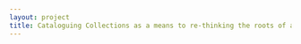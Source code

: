 ```yaml
--- 
layout: project 
title: Cataloguing Collections as a means to re-thinking the roots of a profession: Mesoamerican Studies from 1920-1940
---
```



